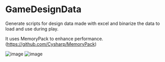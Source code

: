 # GameDesignData
 
Generate scripts for design data made with excel and binarize the data to load and use during play.

It uses MemoryPack to enhance performance. (https://github.com/Cysharp/MemoryPack)

![image](https://github.com/user-attachments/assets/0a87f79d-09b5-47f9-b3c8-794a754105f7)
![image](https://github.com/user-attachments/assets/55f5e974-e394-4581-9e58-6f855ccd40ef)
